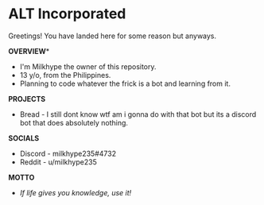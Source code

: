 # ALT Incorporated
Greetings! You have landed here for some reason but anyways. 

**OVERVIEW***
* I'm Milkhype the owner of this repository.
* 13 y/o, from the Philippines.
* Planning to code whatever the frick is a bot and learning from it.

**PROJECTS**
* Bread - I still dont know wtf am i gonna do with that bot but its a discord bot that does absolutely nothing.

**SOCIALS**
* Discord - milkhype235#4732
* Reddit - u/milkhype235

**MOTTO**
* *If life gives you knowledge, use it!*
